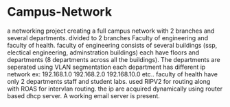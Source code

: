 # Campus-Network
a networking project creating a full campus network with 2 branches and several departments.
divided to 2 branches Faculty of engineering and faculty of health.
faculty of engineering consists of several buildings (ssp, electical engineering, adminstration buildings) each have floors and departments (8 departments across all the buildings).
The departments are seperated using VLAN segmentation each department has different ip network ex: 192.168.1.0 192.168.2.0 192.168.10.0 etc..
faculty of health have only 2 departments staff and student labs.
used RIPV2 for routing along with ROAS for intervlan routing.
the ip are acquired dynamically using router based dhcp server.
A working email server is present.
